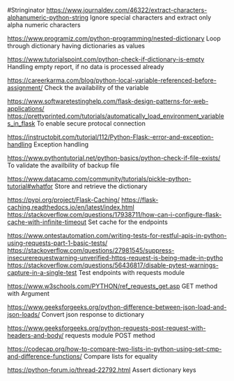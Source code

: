 #Stringinator
https://www.journaldev.com/46322/extract-characters-alphanumeric-python-string
Ignore special characters and extract only alpha numeric characters

https://www.programiz.com/python-programming/nested-dictionary
Loop through dictionary having dictionaries as values

https://www.tutorialspoint.com/python-check-if-dictionary-is-empty
Handling empty report, if no data is processed already

https://careerkarma.com/blog/python-local-variable-referenced-before-assignment/
Check the availability of the variable

https://www.softwaretestinghelp.com/flask-design-patterns-for-web-applications/
https://prettyprinted.com/tutorials/automatically_load_environment_variables_in_flask
To enable secure protocal connection

https://instructobit.com/tutorial/112/Python-Flask:-error-and-exception-handling
Exception handling

https://www.pythontutorial.net/python-basics/python-check-if-file-exists/
To validate the availbility of backup file

https://www.datacamp.com/community/tutorials/pickle-python-tutorial#whatfor
Store and retrieve the dictionary

https://pypi.org/project/Flask-Caching/
https://flask-caching.readthedocs.io/en/latest/index.html
https://stackoverflow.com/questions/17938711/how-can-i-configure-flask-cache-with-infinite-timeout
Set cache for the endpoints

https://www.ontestautomation.com/writing-tests-for-restful-apis-in-python-using-requests-part-1-basic-tests/
https://stackoverflow.com/questions/27981545/suppress-insecurerequestwarning-unverified-https-request-is-being-made-in-pytho
https://stackoverflow.com/questions/56436817/disable-pytest-warnings-capture-in-a-single-test
Test endpoints with requests module

https://www.w3schools.com/PYTHON/ref_requests_get.asp
GET method with Argument

https://www.geeksforgeeks.org/python-difference-between-json-load-and-json-loads/
Convert json response to dictionary

https://www.geeksforgeeks.org/python-requests-post-request-with-headers-and-body/
requests module POST method

https://codecap.org/how-to-compare-two-lists-in-python-using-set-cmp-and-difference-functions/
Compare lists for equality

https://python-forum.io/thread-22792.html
Assert dictionary keys
